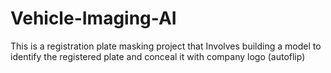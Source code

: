 # Vehicle-Imaging-AI
This is a registration plate masking project that Involves building a model to identify the registered plate and conceal it with company logo (autoflip)
